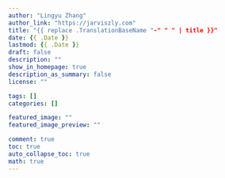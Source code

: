```yaml
---
author: "Lingyu Zhang"
author_link: "https://jarviszly.com"
title: "{{ replace .TranslationBaseName "-" " " | title }}"
date: {{ .Date }}
lastmod: {{ .Date }}
draft: false
description: ""
show_in_homepage: true
description_as_summary: false
license: ""

tags: []
categories: []

featured_image: ""
featured_image_preview: ""

comment: true
toc: true
auto_collapse_toc: true
math: true
---
```


<!--more-->